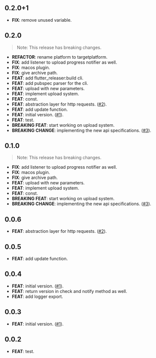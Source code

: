 ## 0.2.0+1

 - **FIX**: remove unused variable.

## 0.2.0

> Note: This release has breaking changes.

 - **REFACTOR**: rename platform to targetplatform.
 - **FIX**: add listener to upload progress notifier as well.
 - **FIX**: macos plugin.
 - **FIX**: give archive path.
 - **FEAT**: add flutter_releaser:build cli.
 - **FEAT**: add pubspec parser for the cli.
 - **FEAT**: upload with new parameters.
 - **FEAT**: implement upload system.
 - **FEAT**: const.
 - **FEAT**: abstraction layer for http requests. ([#2](https://github.com/Infumia/flutter_releaser//issues/2)).
 - **FEAT**: add update function.
 - **FEAT**: initial version. ([#1](https://github.com/Infumia/flutter_releaser//issues/1)).
 - **FEAT**: test.
 - **BREAKING** **FEAT**: start working on upload system.
 - **BREAKING** **CHANGE**: implementing the new api specifications. ([#3](https://github.com/Infumia/flutter_releaser//issues/3)).

## 0.1.0

> Note: This release has breaking changes.

 - **FIX**: add listener to upload progress notifier as well.
 - **FIX**: macos plugin.
 - **FIX**: give archive path.
 - **FEAT**: upload with new parameters.
 - **FEAT**: implement upload system.
 - **FEAT**: const.
 - **BREAKING** **FEAT**: start working on upload system.
 - **BREAKING** **CHANGE**: implementing the new api specifications. ([#3](https://github.com/Infumia/flutter_releaser//issues/3)).

## 0.0.6

 - **FEAT**: abstraction layer for http requests. ([#2](https://github.com/Infumia/flutter_releaser//issues/2)).

## 0.0.5

 - **FEAT**: add update function.

## 0.0.4

 - **FEAT**: initial version. ([#1](https://github.com/Infumia/flutter_releaser//issues/1)).
 - **FEAT**: return version in check and notify method as well.
 - **FEAT**: add logger export.

## 0.0.3

 - **FEAT**: initial version. ([#1](https://github.com/Infumia/flutter_releaser//issues/1)).

## 0.0.2

 - **FEAT**: test.

